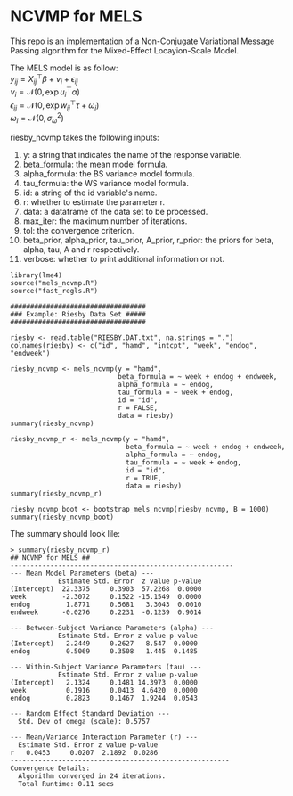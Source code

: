 # NCVMP for MELS

This repo is an implementation of a Non-Conjugate Variational Message Passing algorithm for the Mixed-Effect Locayion-Scale Model. 

The MELS model is as follow:    
$y_{ij} = X_{ij}^\top \beta + \nu_i + \epsilon_{ij}$    
$\nu_i = \mathcal{N}(0, \exp{u_i^\top \alpha})$    
$\epsilon_{ij} = \mathcal{N}(0, \exp{w_{ij}^\top \tau} + \omega_i)$    
$\omega_i = \mathcal{N}(0, \sigma^2_{\omega})$    

riesby_ncvmp takes the following inputs: 
1. y: a string that indicates the name of the response variable.
2. beta_formula: the mean model formula.
3. alpha_formula: the BS variance model formula.
4. tau_formula: the WS variance model formula.
5. id: a string of the id variable's name.
6. r: whether to estimate the parameter r.
7. data: a dataframe of the data set to be processed.
8. max_iter: the maximum number of iterations.
9. tol: the convergence criterion.
10. beta_prior, alpha_prior, tau_prior, A_prior, r_prior: the priors for beta, alpha, tau, A and r respectively.
11. verbose: whether to print additional information or not.

```
library(lme4)
source("mels_ncvmp.R")
source("fast_regls.R")

##################################
### Example: Riesby Data Set #####
##################################

riesby <- read.table("RIESBY.DAT.txt", na.strings = ".")
colnames(riesby) <- c("id", "hamd", "intcpt", "week", "endog", "endweek")

riesby_ncvmp <- mels_ncvmp(y = "hamd", 
                           beta_formula = ~ week + endog + endweek, 
                           alpha_formula = ~ endog, 
                           tau_formula = ~ week + endog, 
                           id = "id", 
                           r = FALSE, 
                           data = riesby)
summary(riesby_ncvmp)

riesby_ncvmp_r <- mels_ncvmp(y = "hamd", 
                             beta_formula = ~ week + endog + endweek, 
                             alpha_formula = ~ endog, 
                             tau_formula = ~ week + endog, 
                             id = "id", 
                             r = TRUE, 
                             data = riesby)
summary(riesby_ncvmp_r)

riesby_ncvmp_boot <- bootstrap_mels_ncvmp(riesby_ncvmp, B = 1000)
summary(riesby_ncvmp_boot)
```

The summary should look lile: 
```
> summary(riesby_ncvmp_r)
## NCVMP for MELS ##
--------------------------------------------------------
--- Mean Model Parameters (beta) ---
            Estimate Std. Error  z value p-value
(Intercept)  22.3375     0.3903  57.2268  0.0000
week         -2.3072     0.1522 -15.1549  0.0000
endog         1.8771     0.5681   3.3043  0.0010
endweek      -0.0276     0.2231  -0.1239  0.9014

--- Between-Subject Variance Parameters (alpha) ---
            Estimate Std. Error z value p-value
(Intercept)   2.2449     0.2627   8.547  0.0000
endog         0.5069     0.3508   1.445  0.1485

--- Within-Subject Variance Parameters (tau) ---
            Estimate Std. Error z value p-value
(Intercept)   2.1324     0.1481 14.3973  0.0000
week          0.1916     0.0413  4.6420  0.0000
endog         0.2823     0.1467  1.9244  0.0543

--- Random Effect Standard Deviation ---
  Std. Dev of omega (scale): 0.5757

--- Mean/Variance Interaction Parameter (r) ---
  Estimate Std. Error z value p-value
r   0.0453     0.0207  2.1892  0.0286
-------------------------------------------------------
Convergence Details:
  Algorithm converged in 24 iterations.
  Total Runtime: 0.11 secs
```
